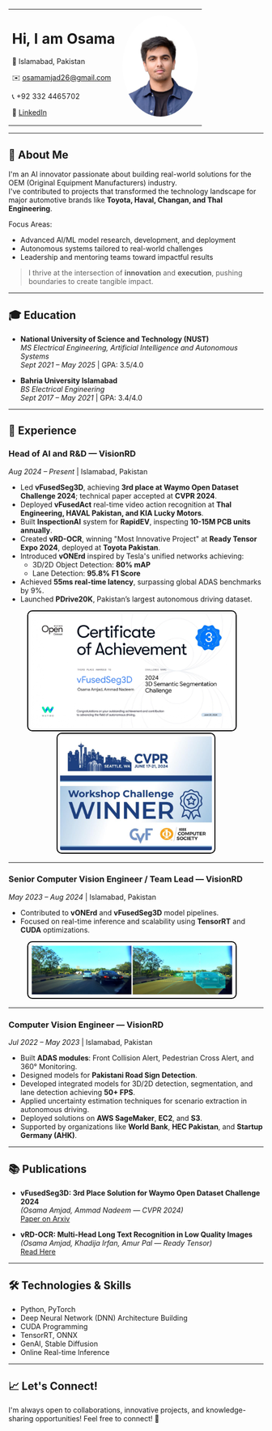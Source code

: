 <div align="center">

<table>
  <tr>
    <td>

<h1>Hi, I am Osama</h1>
<p>📍 Islamabad, Pakistan</p>
<p>✉️ <a href="mailto:osamamjad26@gmail.com">osamamjad26@gmail.com</a></p>
<p>📞 +92 332 4465702</p>
<p>🔗 <a href="https://www.linkedin.com/in/osamaamjad">LinkedIn</a></p>

</td>
    <td align="right">
      <img src="mine/IMG_3666.JPG" alt="Osama Amjad" width="150" style="border-radius: 50%;" />
    </td>
  </tr>
</table>

</div>

---


## 🚀 About Me

I'm an AI innovator passionate about building real-world solutions for the OEM (Original Equipment Manufacturers) industry.  
I've contributed to projects that transformed the technology landscape for major automotive brands like **Toyota, Haval, Changan, and Thal Engineering**.

Focus Areas:

- Advanced AI/ML model research, development, and deployment
- Autonomous systems tailored to real-world challenges
- Leadership and mentoring teams toward impactful results

> I thrive at the intersection of **innovation** and **execution**, pushing boundaries to create tangible impact.

---

## 🎓 Education

- **National University of Science and Technology (NUST)**  
  *MS Electrical Engineering, Artificial Intelligence and Autonomous Systems*  
  *Sept 2021 – May 2025* | GPA: 3.5/4.0

- **Bahria University Islamabad**  
  *BS Electrical Engineering*  
  *Sept 2017 – May 2021* | GPA: 3.4/4.0

---

## 💼 Experience

### Head of AI and R&D — VisionRD  
*Aug 2024 – Present* | Islamabad, Pakistan

- Led **vFusedSeg3D**, achieving **3rd place at Waymo Open Dataset Challenge 2024**; technical paper accepted at **CVPR 2024**.
- Deployed **vFusedAct** real-time video action recognition at **Thal Engineering, HAVAL Pakistan, and KIA Lucky Motors**.
- Built **InspectionAI** system for **RapidEV**, inspecting **10-15M PCB units annually**.
- Created **vRD-OCR**, winning "Most Innovative Project" at **Ready Tensor Expo 2024**, deployed at **Toyota Pakistan**.
- Introduced **vONErd** inspired by Tesla's unified networks achieving:
  - 3D/2D Object Detection: **80% mAP**
  - Lane Detection: **95.8% F1 Score**
- Achieved **55ms real-time latency**, surpassing global ADAS benchmarks by 9%.
- Launched **PDrive20K**, Pakistan’s largest autonomous driving dataset.

<p align="center">
  <img src="mine/cert.jpg" alt="Waymo Challenge Certificate" width="400" style="border: 2px solid #000; border-radius: 10px; padding: 5px;" />
  &nbsp;&nbsp;&nbsp;
  <img src="mine/1719218984692.jpeg" alt="CVPR Winner Announcement" width="300" style="border: 2px solid #000; border-radius: 10px; padding: 5px;" />
</p>



---

### Senior Computer Vision Engineer / Team Lead — VisionRD  
*May 2023 – Aug 2024* | Islamabad, Pakistan

- Contributed to **vONErd** and **vFusedSeg3D** model pipelines.
- Focused on real-time inference and scalability using **TensorRT** and **CUDA** optimizations.


<p align="center">
  <img src="mine/BeFunky-collage.jpg" alt="PDrive20K" width="400" style="border: 2px solid #000; border-radius: 10px; padding: 5px;" />
  &nbsp;&nbsp;&nbsp;
</p>

---

### Computer Vision Engineer — VisionRD  
*Jul 2022 – May 2023* | Islamabad, Pakistan

- Built **ADAS modules**: Front Collision Alert, Pedestrian Cross Alert, and 360° Monitoring.
- Designed models for **Pakistani Road Sign Detection**.
- Developed integrated models for 3D/2D detection, segmentation, and lane detection achieving **50+ FPS**.
- Applied uncertainty estimation techniques for scenario extraction in autonomous driving.
- Deployed solutions on **AWS SageMaker**, **EC2**, and **S3**.
- Supported by organizations like **World Bank**, **HEC Pakistan**, and **Startup Germany (AHK)**.


---

## 📚 Publications

- **vFusedSeg3D: 3rd Place Solution for Waymo Open Dataset Challenge 2024**  
  *(Osama Amjad, Ammad Nadeem — CVPR 2024)*  
  [Paper on Arxiv](https://arxiv.org/abs/2408.15254)

- **vRD-OCR: Multi-Head Long Text Recognition in Low Quality Images**  
  *(Osama Amjad, Khadija Irfan, Amur Pal — Ready Tensor)*  
  [Read Here](https://app.readytensor.ai/publications/vrdocr-multihead-long-text-recognition-in-low-quality-images-s3TebOv2I3iT)

---

## 🛠️ Technologies & Skills

- Python, PyTorch
- Deep Neural Network (DNN) Architecture Building
- CUDA Programming
- TensorRT, ONNX
- GenAI, Stable Diffusion
- Online Real-time Inference

---

## 📈 Let's Connect!

I'm always open to collaborations, innovative projects, and knowledge-sharing opportunities! Feel free to connect! 🚀
